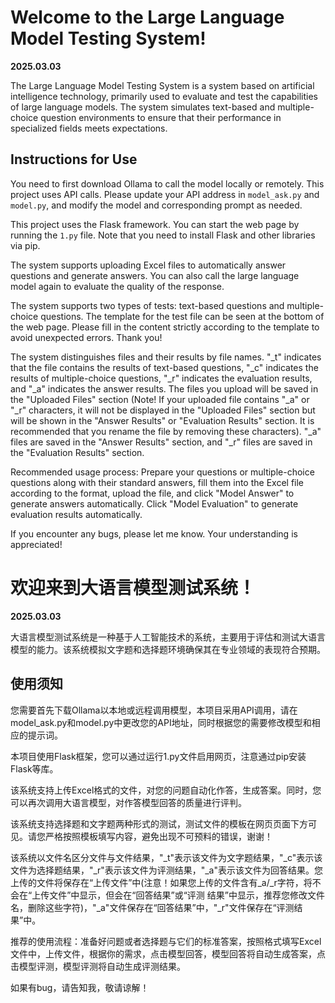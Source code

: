 # Welcome to the Large Language Model Testing System!

**2025.03.03**

The Large Language Model Testing System is a system based on artificial intelligence technology, primarily used to evaluate and test the capabilities of large language models. The system simulates text-based and multiple-choice question environments to ensure that their performance in specialized fields meets expectations.

## Instructions for Use

You need to first download Ollama to call the model locally or remotely. This project uses API calls. Please update your API address in `model_ask.py` and `model.py`, and modify the model and corresponding prompt as needed.

This project uses the Flask framework. You can start the web page by running the `1.py` file. Note that you need to install Flask and other libraries via pip.

The system supports uploading Excel files to automatically answer questions and generate answers. You can also call the large language model again to evaluate the quality of the response.

The system supports two types of tests: text-based questions and multiple-choice questions. The template for the test file can be seen at the bottom of the web page. Please fill in the content strictly according to the template to avoid unexpected errors. Thank you!

The system distinguishes files and their results by file names. "_t" indicates that the file contains the results of text-based questions, "_c" indicates the results of multiple-choice questions, "_r" indicates the evaluation results, and "_a" indicates the answer results. The files you upload will be saved in the "Uploaded Files" section (Note! If your uploaded file contains "_a" or "_r" characters, it will not be displayed in the "Uploaded Files" section but will be shown in the "Answer Results" or "Evaluation Results" section. It is recommended that you rename the file by removing these characters). "_a" files are saved in the "Answer Results" section, and "_r" files are saved in the "Evaluation Results" section.

Recommended usage process: Prepare your questions or multiple-choice questions along with their standard answers, fill them into the Excel file according to the format, upload the file, and click "Model Answer" to generate answers automatically. Click "Model Evaluation" to generate evaluation results automatically.

If you encounter any bugs, please let me know. Your understanding is appreciated!

# 欢迎来到大语言模型测试系统！

**2025.03.03**

大语言模型测试系统‌是一种基于人工智能技术的系统，主要用于评估和测试大语言模型的能力。该系统模拟文字题和选择题环境确保其在专业领域的表现符合预期。
  
## 使用须知

您需要首先下载Ollama以本地或远程调用模型，本项目采用API调用，请在model_ask.py和model.py中更改您的API地址，同时根据您的需要修改模型和相应的提示词。

本项目使用Flask框架，您可以通过运行1.py文件启用网页，注意通过pip安装Flask等库。

该系统支持上传Excel格式的文件，对您的问题自动化作答，生成答案。同时，您可以再次调用大语言模型，对作答模型回答的质量进行评判。

该系统支持选择题和文字题两种形式的测试，测试文件的模板在网页页面下方可见。请您严格按照模板填写内容，避免出现不可预料的错误，谢谢！

该系统以文件名区分文件与文件结果，"_t"表示该文件为文字题结果，"_c"表示该文件为选择题结果，"_r"表示该文件为评测结果，"_a"表示该文件为回答结果。您上传的文件将保存在“上传文件”中(注意！如果您上传的文件含有_a/_r字符，将不会在“上传文件”中显示，但会在“回答结果”或“评测
结果”中显示，推荐您修改文件名，删除这些字符)，"_a"文件保存在“回答结果”中，"_r"文件保存在“评测结果”中。

推荐的使用流程：准备好问题或者选择题与它们的标准答案，按照格式填写Excel文件中，上传文件，根据你的需求，点击模型回答，模型回答将自动生成答案，点击模型评测，模型评测将自动生成评测结果。

如果有bug，请告知我，敬请谅解！
